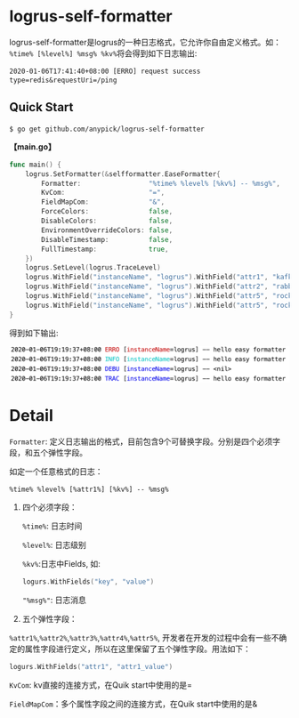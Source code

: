 # logrus-self-formatter

logrus-self-formatter是logrus的一种日志格式，它允许你自由定义格式。如：`%time% [%level%] %msg% %kv%`将会得到如下日志输出:

```shell
2020-01-06T17:41:40+08:00 [ERRO] request success type=redis&requestUri=/ping
```

## Quick Start

```shell
$ go get github.com/anypick/logrus-self-formatter
```

**【main.go】**

```go
func main() {
	logrus.SetFormatter(&selfformatter.EaseFormatter{
		Formatter:                 "%time% %level% [%kv%] -- %msg%",
		KvCom:                     "=",
		FieldMapCom:               "&",
		ForceColors:               false,
		DisableColors:             false,
		EnvironmentOverrideColors: false,
		DisableTimestamp:          false,
		FullTimestamp:             true,
	})
	logrus.SetLevel(logrus.TraceLevel)
	logrus.WithField("instanceName", "logrus").WithField("attr1", "kafka").Error("hello easy formatter")
	logrus.WithField("instanceName", "logrus").WithField("attr2", "rabbit").Info("hello easy formatter")
	logrus.WithField("instanceName", "logrus").WithField("attr5", "rocket").Debug(nil)
	logrus.WithField("instanceName", "logrus").WithField("attr5", "rocket").Trace("hello easy formatter")
}
```

得到如下输出:

![formatter](https://github.com/anypick/image-storage/blob/master/logrus-self-formatter-01.png)

# Detail

`Formatter`: 定义日志输出的格式，目前包含9个可替换字段。分别是四个必须字段，和五个弹性字段。

如定一个任意格式的日志：

```shell
%time% %level% [%attr1%] [%kv%] -- %msg%
```

1. 四个必须字段：

   `%time%`: 日志时间

   `%level%`: 日志级别

   `%kv%`:日志中Fields, 如:

   ```go
   logurs.WithFields("key", "value")
   ```

   `"%msg%"`: 日志消息

2. 五个弹性字段：

`%attr1%`,`%attr2%`,`%attr3%`,`%attr4%`,`%attr5%`, 开发者在开发的过程中会有一些不确定的属性字段进行定义，所以在这里保留了五个弹性字段。用法如下：

```go
logurs.WithFields("attr1", "attr1_value")
```

`KvCom`: kv直接的连接方式，在Quik start中使用的是=

`FieldMapCom`：多个属性字段之间的连接方式，在Quik start中使用的是&




